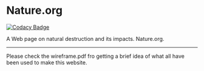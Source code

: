 # Nature.org

[![Codacy Badge](https://api.codacy.com/project/badge/Grade/b6118cc73fa34da691e9c4adaa6c6dde)](https://app.codacy.com/gh/navydhara79/WebTechnologies_1?utm_source=github.com&utm_medium=referral&utm_content=navydhara79/WebTechnologies_1&utm_campaign=Badge_Grade)

A Web page on natural destruction and its impacts. Nature.org.

------------------------------------------------------------------------------------------------------------------

Please check the wireframe.pdf fro getting a brief idea of what all have been used to make this website.
